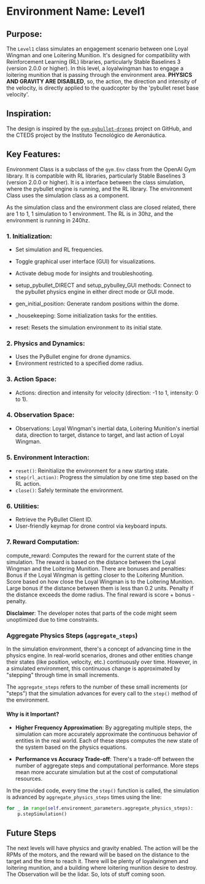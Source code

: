 # **Environment Name**: Level1

## **Purpose**:
The `Level1` class simulates an engagement scenario between one Loyal Wingman and one Loitering Munition. It's designed for compatibility with Reinforcement Learning (RL) libraries, particularly Stable Baselines 3 (version 2.0.0 or higher).
In this level, a loyalwingman has to engage a loitering munition that is passing through the environment area. 
**PHYSICS AND GRAVITY ARE DISABLED**, so, the action, the direction and intensity of the velocity, is directly applied to the quadcopter by the
 'pybullet reset base velocity'. 

## **Inspiration**:
The design is inspired by the [`gym-pybullet-drones`](https://github.com/utiasDSL/gym-pybullet-drones) project on GitHub, and the CTEDS project by the Instituto Tecnológico de Aeronáutica.

## **Key Features**:

Environment Class is a subclass of the `gym.Env` class from the OpenAI Gym library. It is compatible with RL libraries, particularly Stable Baselines 3 (version 2.0.0 or higher). It is a interface between the class simulation, where the pybullet engine is running, and the RL library.
The environment Class uses the simulation class as a component.

As the simulation class and the environment class are closed related, there are 1 to 1, 1 simulation to 1 environment.
The RL is in 30hz, and the environment is running in 240hz.

### 1. **Initialization**:
   - Set simulation and RL frequencies.
   - Toggle graphical user interface (GUI) for visualizations.
   - Activate debug mode for insights and troubleshooting.


   - setup_pybullet_DIRECT and setup_pybulley_GUI methods: Connect to the pybullet physics engine in either direct mode or GUI mode.
   - gen_initial_position: Generate random positions within the dome.
   - _housekeeping: Some initialization tasks for the entities.
   - reset: Resets the simulation environment to its initial state.

### 2. **Physics and Dynamics**:
   - Uses the PyBullet engine for drone dynamics.
   - Environment restricted to a specified dome radius.

### 3. **Action Space**:
   - Actions: direction and intensity for velocity (direction: -1 to 1, intensity: 0 to 1).

### 4. **Observation Space**:
   - Observations: Loyal Wingman's inertial data, Loitering Munition's inertial data, direction to target, distance to target, and last action of Loyal Wingman.

### 5. **Environment Interaction**:
   - `reset()`: Reinitialize the environment for a new starting state.
   - `step(rl_action)`: Progress the simulation by one time step based on the RL action.
   - `close()`: Safely terminate the environment.

### 6. **Utilities**:
   - Retrieve the PyBullet Client ID.
   - User-friendly keymap for drone control via keyboard inputs.

### 7. Reward Computation:

compute_reward: Computes the reward for the current state of the simulation. The reward is based on the distance between the Loyal Wingman and the Loitering Munition. There are bonuses and penalties:
Bonus if the Loyal Wingman is getting closer to the Loitering Munition.
Score based on how close the Loyal Wingman is to the Loitering Munition.
Large bonus if the distance between them is less than 0.2 units.
Penalty if the distance exceeds the dome radius.
The final reward is score + bonus - penalty.

**Disclaimer**: The developer notes that parts of the code might seem unoptimized due to time constraints.


### Aggregate Physics Steps (`aggregate_steps`)

In the simulation environment, there's a concept of advancing time in the physics engine. In real-world scenarios, drones and other entities change their states (like position, velocity, etc.) continuously over time. However, in a simulated environment, this continuous change is approximated by "stepping" through time in small increments. 

The `aggregate_steps` refers to the number of these small increments (or "steps") that the simulation advances for every call to the `step()` method of the environment.

#### Why is it Important?

- **Higher Frequency Approximation**: By aggregating multiple steps, the simulation can more accurately approximate the continuous behavior of entities in the real world. Each of these steps computes the new state of the system based on the physics equations.

- **Performance vs Accuracy Trade-off**: There's a trade-off between the number of aggregate steps and computational performance. More steps mean more accurate simulation but at the cost of computational resources.

In the provided code, every time the `step()` function is called, the simulation is advanced by `aggregate_physics_steps` times using the line:

```python
for _ in range(self.environment_parameters.aggregate_physics_steps):
    p.stepSimulation()
```

## **Future Steps**
The next levels will have physics and gravity enabled. The action will be the RPMs of the motors, and the reward will be based on the distance to the target and the time to reach it. There will be plenty of loyalwingmen and loitering munition, and a building where loitering munition desire to destroy.
The Observation will be the lidar. So, lots of stuff coming soon.
